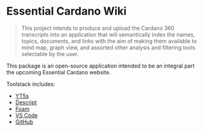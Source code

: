 # Essential Cardano Wiki

> This project intends to produce and upload the Cardano 360 transcripts into an application that will semantically index the names, topics, documents, and links with the aim of making them available to mind map, graph view, and assorted other analysis and filtering tools selectable by the user. 

This package is an open-source application intended to be an integral part the upcoming Essential Cardano website.

Toolstack includes:

- [YT5s](https://yt5s.com/en85)
- [Descript](https://www.descript.com/)
- [Foam](https://github.com/foambubble/foam)
- [VS Code](https://code.visualstudio.com/)
- [GitHub](https://github.com/)
